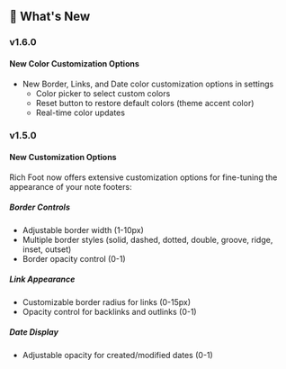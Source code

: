 ## 🎉 What's New

### v1.6.0
#### New Color Customization Options
- New Border, Links, and Date color customization options in settings
  - Color picker to select custom colors
  - Reset button to restore default colors (theme accent color)
  - Real-time color updates

### v1.5.0
#### New Customization Options
Rich Foot now offers extensive customization options for fine-tuning the appearance of your note footers:

##### Border Controls
- Adjustable border width (1-10px)
- Multiple border styles (solid, dashed, dotted, double, groove, ridge, inset, outset)
- Border opacity control (0-1)

##### Link Appearance
- Customizable border radius for links (0-15px)
- Opacity control for backlinks and outlinks (0-1)

##### Date Display
- Adjustable opacity for created/modified dates (0-1)
